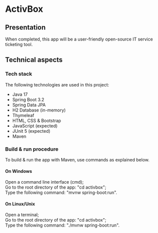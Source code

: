 # ActivBox

## Presentation
When completed, this app will be a user-friendly open-source IT service ticketing tool.

## Technical aspects
### Tech stack
The following technologies are used in this project:

- Java 17
- Spring Boot 3.2
- Spring Data JPA
- H2 Database (in-memory)
- Thymeleaf
- HTML, CSS & Bootstrap
- JavaScript (expected)
- JUnit 5 (expected)
- Maven

### Build & run procedure
To build & run the app with Maven, use commands as explained below.

#### On Windows
Open a command line interface (cmd);  
Go to the root directory of the app: "cd activbox";  
Type the following command: "mvnw spring-boot:run".

#### On Linux/Unix
Open a terminal;  
Go to the root directory of the app: "cd activbox";  
Type the following command: "./mvnw spring-boot:run".
